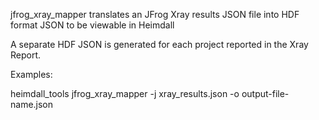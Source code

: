   jfrog_xray_mapper translates an JFrog Xray results JSON file into HDF format JSON to be viewable in Heimdall
  
  A separate HDF JSON is generated for each project reported in the Xray Report.

Examples:

  heimdall_tools jfrog_xray_mapper -j xray_results.json -o output-file-name.json